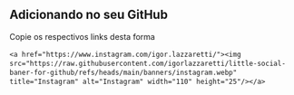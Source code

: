 <!-- 
    Commit:

:sunglasses: Little Banner for GitHub
Update:

-->


## Adicionando no seu GitHub

Copie os respectivos links desta forma

    <a href="https://www.instagram.com/igor.lazzaretti/"><img src="https://raw.githubusercontent.com/igorlazzaretti/little-social-baner-for-github/refs/heads/main/banners/instagram.webp" title="Instagram" alt="Instagram" width="110" height="25"/></a>
